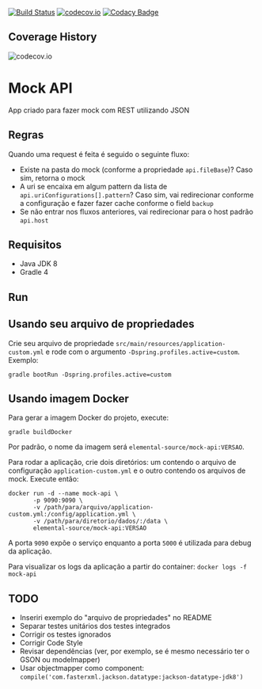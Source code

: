 [![Build Status](https://travis-ci.org/elemental-source/mock-api.svg?branch=master)](https://travis-ci.org/elemental-source/mock-api)
[![codecov.io](https://codecov.io/github/elemental-source/mock-api/coverage.svg?branch=master)](https://codecov.io/github/elemental-source/mock-api?branch=master)
[![Codacy Badge](https://api.codacy.com/project/badge/Grade/2be4911c74b14b68a37e78ca4c2c8273)](https://www.codacy.com/app/elemental-source/mock-api?utm_source=github.com&amp;utm_medium=referral&amp;utm_content=elemental-source/mock-api&amp;utm_campaign=Badge_Grade)

## Coverage History
![codecov.io](https://codecov.io/github/elemental-source/mock-api/branch.svg?branch=master)

# Mock API

App criado para fazer mock com REST utilizando JSON

## Regras

Quando uma request é feita é seguido o seguinte fluxo:

* Existe na pasta do mock (conforme a propriedade `api.fileBase`)? Caso sim, retorna o mock
* A uri se encaixa em algum pattern da lista de `api.uriConfigurations[].pattern`? Caso sim, vai redirecionar conforme a configuração e fazer fazer cache conforme o field `backup`
* Se não entrar nos fluxos anteriores, vai redirecionar para o host padrão `api.host`

## Requisitos
* Java JDK 8
* Gradle 4

## Run

## Usando seu arquivo de propriedades
Crie seu arquivo de propriedade `src/main/resources/application-custom.yml` e rode com o argumento `-Dspring.profiles.active=custom`. Exemplo:
```
gradle bootRun -Dspring.profiles.active=custom
```

## Usando imagem Docker
Para gerar a imagem Docker do projeto, execute: 
```
gradle buildDocker
```

Por padrão, o nome da imagem será `elemental-source/mock-api:VERSAO`.

Para rodar a aplicação, crie dois diretórios: um contendo o arquivo de configuração `application-custom.yml` e o outro contendo os arquivos de mock. Execute então:

```
docker run -d --name mock-api \
       -p 9090:9090 \
       -v /path/para/arquivo/application-custom.yml:/config/application.yml \
       -v /path/para/diretorio/dados/:/data \
       elemental-source/mock-api:VERSAO
```

A porta `9090` expõe o serviço enquanto a porta `5000` é utilizada para debug da aplicação.

Para visualizar os logs da aplicação a partir do container: `docker logs -f mock-api`

## TODO
* Inseriri exemplo do "arquivo de propriedades" no README
* Separar testes unitários dos testes integrados
* Corrigir os testes ignorados
* Corrigir Code Style
* Revisar dependências (ver, por exemplo, se é mesmo necessário ter o GSON ou modelmapper)
* Usar objectmapper como component: `compile('com.fasterxml.jackson.datatype:jackson-datatype-jdk8')`
